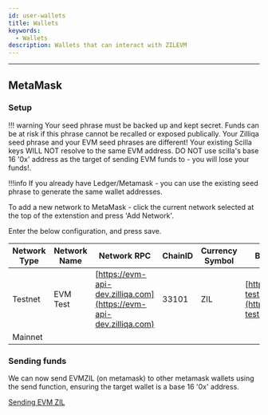 ```yaml
---
id: user-wallets
title: Wallets
keywords:
  - Wallets
description: Wallets that can interact with ZILEVM
---
```


---

## MetaMask

### Setup

!!! warning Your seed phrase must be backed up and kept secret. Funds can be at
risk if this phrase cannot be recalled or exposed publically. Your Zilliqa seed
phrase and your EVM seed phrases are different! Your existing Scilla keys WILL
NOT resolve to the same EVM address. DO NOT use scilla's base 16 '0x' address as
the target of sending EVM funds to - you will lose your funds!.

!!!info If you already have Ledger/Metamask - you can use the existing seed
phrase to generate the same wallet addresses.

To add a new network to MetaMask - click the current network selected at the top
of the extenstion and press 'Add Network'.

Enter the below configuration, and press save.

| Network Type | Network Name | Network RPC                                                        | ChainID | Currency Symbol | Block Explorer URL                                                                   |
| ------------ | ------------ | ------------------------------------------------------------------ | ------- | --------------- | ------------------------------------------------------------------------------------ |
| Testnet      | EVM Test     | [https://evm-api-dev.zilliqa.com](https://evm-api-dev.zilliqa.com) | 33101   | ZIL             | [https://zilliqa-testnet.tryethernal.com/](https://zilliqa-testnet.tryethernal.com/) |
| Mainnet      |              |                                                                    |         |                 |                                                                                      |

### Sending funds

We can now send EVMZIL (on metamask) to other metamask wallets using the send
function, ensuring the target wallet is a base 16 '0x' address.

[Sending EVM ZIL](/img/evm/send_evm_zil.png)
